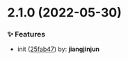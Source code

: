 # 2.1.0 (2022-05-30)


### ✨ Features

* init ([25fab47](http://git.10byun.com/10byun/jxudpplugin/commit/25fab47)) by: **jiangjinjun**





